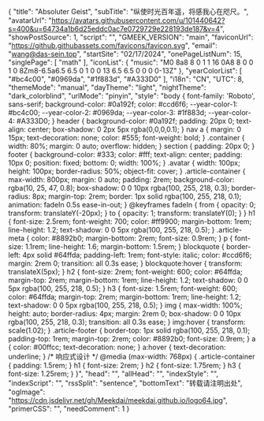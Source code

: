 <!-- ##{"style":"<style>#postBody{font-size:20px}</style>"}## -->

{
    "title": "Absoluter Geist",
    "subTitle": "纵使时光百年遥，将感我心在咫尺。",
    "avatarUrl": "https://avatars.githubusercontent.com/u/101440642?s=400&u=64734a1b6d25eddc0ac7e0729729e228193de187&v=4",
    "showPostSource": 1,
    "script": "<script src='https://blog.meekdai.com/Gmeek/plugins/GmeekTOC.js'></script><script src='https://blog.meekdai.com/Gmeek/plugins/lightbox.js'></script>",
    "GMEEK_VERSION": "main",
    "faviconUrl": "https://github.githubassets.com/favicons/favicon.svg",
    "email": "wang@das-sein.top",
    "startSite": "02/17/2024",
    "onePageListNum": 15,
    "singlePage": [
        "math"
    ],
    "iconList": {
        "music": "M0 8a8 8 0 1 1 16 0A8 8 0 0 1 0 8Zm8-6.5a6.5 6.5 0 1 0 0 13 6.5 6.5 0 0 0 0-13Z"
    },
    "yearColorList": [
        "#bc4c00",
        "#0969da",
        "#1f883d",
        "#A333D0"
    ],
    "i18n": "CN",
    "UTC": 8,
    "themeMode": "manual",
    "dayTheme": "light",
    "nightTheme": "dark_colorblind",
    "urlMode": "pinyin",
    "style": "body { font-family: 'Roboto', sans-serif; background-color: #0a192f; color: #ccd6f6; --year-color-1: #bc4c00; --year-color-2: #0969da; --year-color-3: #1f883d; --year-color-4: #A333D0; } header { background-color: #0a192f; padding: 20px 0; text-align: center; box-shadow: 0 2px 5px rgba(0,0,0,0.1); } nav a { margin: 0 15px; text-decoration: none; color: #555; font-weight: bold; } .container { width: 80%; margin: 0 auto; overflow: hidden; } section { padding: 20px 0; } footer { background-color: #333; color: #fff; text-align: center; padding: 10px 0; position: fixed; bottom: 0; width: 100%; } .avatar { width: 100px; height: 100px; border-radius: 50%; object-fit: cover; } .article-container { max-width: 800px; margin: 0 auto; padding: 2rem; background-color: rgba(10, 25, 47, 0.8); box-shadow: 0 0 10px rgba(100, 255, 218, 0.3); border-radius: 8px; margin-top: 2rem; border: 1px solid rgba(100, 255, 218, 0.1); animation: fadeIn 0.5s ease-in-out; } @keyframes fadeIn { from { opacity: 0; transform: translateY(-20px); } to { opacity: 1; transform: translateY(0); } } h1 { font-size: 2.5rem; font-weight: 700; color: #ff9900; margin-bottom: 1rem; line-height: 1.2; text-shadow: 0 0 5px rgba(100, 255, 218, 0.5); } .article-meta { color: #8892b0; margin-bottom: 2rem; font-size: 0.9rem; } p { font-size: 1.1rem; line-height: 1.6; margin-bottom: 1.5rem; } blockquote { border-left: 4px solid #64ffda; padding-left: 1rem; font-style: italic; color: #ccd6f6; margin: 2rem 0; transition: all 0.3s ease; } blockquote:hover { transform: translateX(5px); } h2 { font-size: 2rem; font-weight: 600; color: #64ffda; margin-top: 2rem; margin-bottom: 1rem; line-height: 1.2; text-shadow: 0 0 5px rgba(100, 255, 218, 0.5); } h3 { font-size: 1.5rem; font-weight: 600; color: #64ffda; margin-top: 2rem; margin-bottom: 1rem; line-height: 1.2; text-shadow: 0 0 5px rgba(100, 255, 218, 0.5); } img { max-width: 100%; height: auto; border-radius: 4px; margin: 2rem 0; box-shadow: 0 0 10px rgba(100, 255, 218, 0.3); transition: all 0.3s ease; } img:hover { transform: scale(1.02); } .article-footer { border-top: 1px solid rgba(100, 255, 218, 0.1); padding-top: 1rem; margin-top: 2rem; color: #8892b0; font-size: 0.9rem; } a { color: #00ffcc; text-decoration: none; } a:hover { text-decoration: underline; } /* 响应式设计 */ @media (max-width: 768px) { .article-container { padding: 1.5rem; } h1 { font-size: 2rem; } h2 { font-size: 1.75rem; } h3 { font-size: 1.25rem; } }",
    "head": "",
    "allHead": "",
    "indexStyle": "",
    "indexScript": "",
    "rssSplit": "sentence",
    "bottomText": "转载请注明出处",
    "ogImage": "https://cdn.jsdelivr.net/gh/Meekdai/meekdai.github.io/logo64.jpg",
    "primerCSS": "<link href='https://mirrors.sustech.edu.cn/cdnjs/ajax/libs/Primer/21.0.7/primer.css' rel='stylesheet' />",
    "needComment": 1
}
